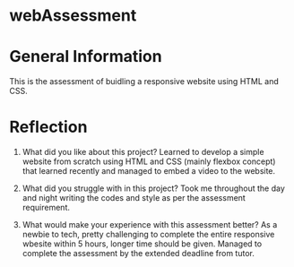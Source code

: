# webAssessment

# General Information
This is the assessment of buidling a responsive website using HTML and CSS.

# Reflection
1. What did you like about this project?
Learned to develop a simple website from scratch using HTML and CSS (mainly flexbox concept) that learned recently and managed to embed a video to the website.

2. What did you struggle with in this project?
Took me throughout the day and night writing the codes and style as per the assessment requirement. 

3. What would make your experience with this assessment better?
As a newbie to tech, pretty challenging to complete the entire responsive wbesite within 5 hours, longer time should be given. Managed to complete the assessment by the extended deadline from tutor.
